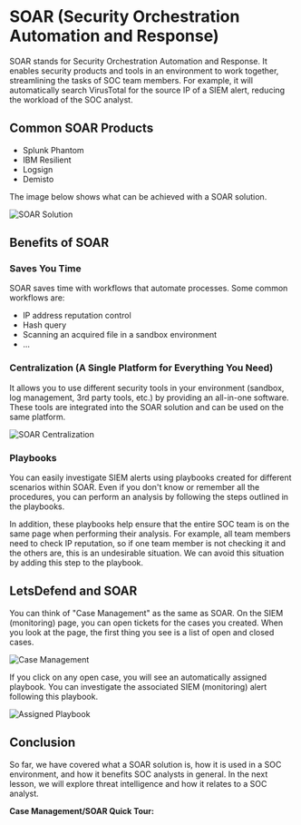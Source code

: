 # SOAR (Security Orchestration Automation and Response)

SOAR stands for Security Orchestration Automation and Response. It enables security products and tools in an environment to work together, streamlining the tasks of SOC team members. For example, it will automatically search VirusTotal for the source IP of a SIEM alert, reducing the workload of the SOC analyst.

## Common SOAR Products

- Splunk Phantom
- IBM Resilient
- Logsign
- Demisto

The image below shows what can be achieved with a SOAR solution.

![SOAR Solution](https://hawk-eye.io)

## Benefits of SOAR

### Saves You Time

SOAR saves time with workflows that automate processes. Some common workflows are:

- IP address reputation control
- Hash query
- Scanning an acquired file in a sandbox environment
- ...

### Centralization (A Single Platform for Everything You Need)

It allows you to use different security tools in your environment (sandbox, log management, 3rd party tools, etc.) by providing an all-in-one software. These tools are integrated into the SOAR solution and can be used on the same platform.

![SOAR Centralization](https://splunk.com)

### Playbooks

You can easily investigate SIEM alerts using playbooks created for different scenarios within SOAR. Even if you don't know or remember all the procedures, you can perform an analysis by following the steps outlined in the playbooks.

In addition, these playbooks help ensure that the entire SOC team is on the same page when performing their analysis. For example, all team members need to check IP reputation, so if one team member is not checking it and the others are, this is an undesirable situation. We can avoid this situation by adding this step to the playbook.

## LetsDefend and SOAR

You can think of "Case Management" as the same as SOAR. On the SIEM (monitoring) page, you can open tickets for the cases you created. When you look at the page, the first thing you see is a list of open and closed cases.

![Case Management](case_management_image_placeholder)

If you click on any open case, you will see an automatically assigned playbook. You can investigate the associated SIEM (monitoring) alert following this playbook.

![Assigned Playbook](assigned_playbook_image_placeholder)

## Conclusion

So far, we have covered what a SOAR solution is, how it is used in a SOC environment, and how it benefits SOC analysts in general. In the next lesson, we will explore threat intelligence and how it relates to a SOC analyst.

**Case Management/SOAR Quick Tour:**
